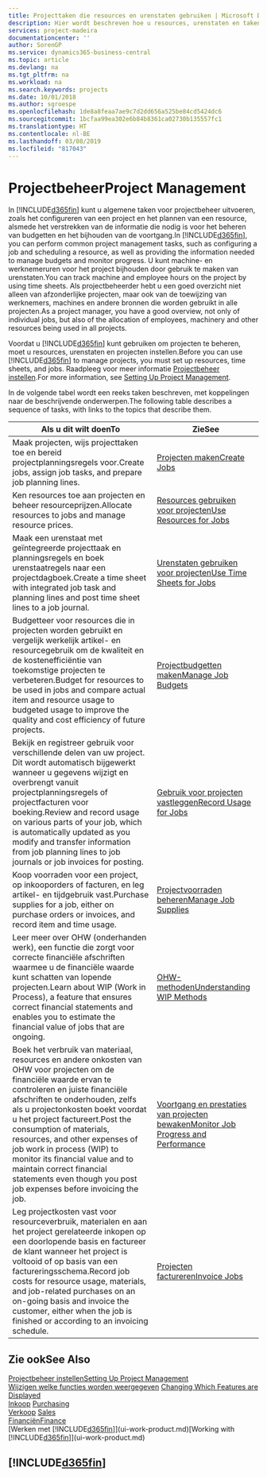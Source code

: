 ```yaml
---
title: Projecttaken die resources en urenstaten gebruiken | Microsoft Docs
description: Hier wordt beschreven hoe u resources, urenstaten en taken gebruikt om projecten te beheren.
services: project-madeira
documentationcenter: ''
author: SorenGP
ms.service: dynamics365-business-central
ms.topic: article
ms.devlang: na
ms.tgt_pltfrm: na
ms.workload: na
ms.search.keywords: projects
ms.date: 10/01/2018
ms.author: sgroespe
ms.openlocfilehash: 1de8a8feaa7ae9c7d2dd656a525be84cd5424dc6
ms.sourcegitcommit: 1bcfaa99ea302e6b84b8361ca02730b135557fc1
ms.translationtype: HT
ms.contentlocale: nl-BE
ms.lasthandoff: 03/08/2019
ms.locfileid: "817043"
---
```

# <a name="project-management"></a><span data-ttu-id="8dfa6-103">Projectbeheer</span><span class="sxs-lookup"><span data-stu-id="8dfa6-103">Project Management</span></span>
<span data-ttu-id="8dfa6-104">In [!INCLUDE[d365fin](includes/d365fin_md.md)] kunt u algemene taken voor projectbeheer uitvoeren, zoals het configureren van een project en het plannen van een resource, alsmede het verstrekken van de informatie die nodig is voor het beheren van budgetten en het bijhouden van de voortgang.</span><span class="sxs-lookup"><span data-stu-id="8dfa6-104">In [!INCLUDE[d365fin](includes/d365fin_md.md)], you can perform common project management tasks, such as configuring a job and scheduling a resource, as well as providing the information needed to manage budgets and monitor progress.</span></span> <span data-ttu-id="8dfa6-105">U kunt machine- en werknemeruren voor het project bijhouden door gebruik te maken van urenstaten.</span><span class="sxs-lookup"><span data-stu-id="8dfa6-105">You can track machine and employee hours on the project by using time sheets.</span></span> <span data-ttu-id="8dfa6-106">Als projectbeheerder hebt u een goed overzicht niet alleen van afzonderlijke projecten, maar ook van de toewijzing van werknemers, machines en andere bronnen die worden gebruikt in alle projecten.</span><span class="sxs-lookup"><span data-stu-id="8dfa6-106">As a project manager, you have a good overview, not only of individual jobs, but also of the allocation of employees, machinery and other resources being used in all projects.</span></span>

<span data-ttu-id="8dfa6-107">Voordat u [!INCLUDE[d365fin](includes/d365fin_md.md)] kunt gebruiken om projecten te beheren, moet u resources, urenstaten en projecten instellen.</span><span class="sxs-lookup"><span data-stu-id="8dfa6-107">Before you can use [!INCLUDE[d365fin](includes/d365fin_md.md)] to manage projects, you must set up resources, time sheets, and jobs.</span></span> <span data-ttu-id="8dfa6-108">Raadpleeg voor meer informatie [Projectbeheer instellen](projects-setup-projects.md).</span><span class="sxs-lookup"><span data-stu-id="8dfa6-108">For more information, see [Setting Up Project Management](projects-setup-projects.md).</span></span>  

<span data-ttu-id="8dfa6-109">In de volgende tabel wordt een reeks taken beschreven, met koppelingen naar de beschrijvende onderwerpen.</span><span class="sxs-lookup"><span data-stu-id="8dfa6-109">The following table describes a sequence of tasks, with links to the topics that describe them.</span></span>

| <span data-ttu-id="8dfa6-110">Als u dit wilt doen</span><span class="sxs-lookup"><span data-stu-id="8dfa6-110">To</span></span> | <span data-ttu-id="8dfa6-111">Zie</span><span class="sxs-lookup"><span data-stu-id="8dfa6-111">See</span></span> |
| --- | --- |
| <span data-ttu-id="8dfa6-112">Maak projecten, wijs projecttaken toe en bereid projectplanningsregels voor.</span><span class="sxs-lookup"><span data-stu-id="8dfa6-112">Create jobs, assign job tasks, and prepare job planning lines.</span></span> |[<span data-ttu-id="8dfa6-113">Projecten maken</span><span class="sxs-lookup"><span data-stu-id="8dfa6-113">Create Jobs</span></span>](projects-how-create-jobs.md) |
| <span data-ttu-id="8dfa6-114">Ken resources toe aan projecten en beheer resourceprijzen.</span><span class="sxs-lookup"><span data-stu-id="8dfa6-114">Allocate resources to jobs and manage resource prices.</span></span> |[<span data-ttu-id="8dfa6-115">Resources gebruiken voor projecten</span><span class="sxs-lookup"><span data-stu-id="8dfa6-115">Use Resources for Jobs</span></span>](projects-how-use-resources.md) |
| <span data-ttu-id="8dfa6-116">Maak een urenstaat met geïntegreerde projecttaak en planningsregels en boek urenstaatregels naar een projectdagboek.</span><span class="sxs-lookup"><span data-stu-id="8dfa6-116">Create a time sheet with integrated job task and planning lines and post time sheet lines to a job journal.</span></span> |[<span data-ttu-id="8dfa6-117">Urenstaten gebruiken voor projecten</span><span class="sxs-lookup"><span data-stu-id="8dfa6-117">Use Time Sheets for Jobs</span></span>](projects-how-use-time-sheets.md) |
| <span data-ttu-id="8dfa6-118">Budgetteer voor resources die in projecten worden gebruikt en vergelijk werkelijk artikel- en resourcegebruik om de kwaliteit en de kostenefficiëntie van toekomstige projecten te verbeteren.</span><span class="sxs-lookup"><span data-stu-id="8dfa6-118">Budget for resources to be used in jobs and compare actual item and resource usage to budgeted usage to improve the quality and cost efficiency of future projects.</span></span> |[<span data-ttu-id="8dfa6-119">Projectbudgetten maken</span><span class="sxs-lookup"><span data-stu-id="8dfa6-119">Manage Job Budgets</span></span>](projects-how-manage-budgets.md) |
| <span data-ttu-id="8dfa6-120">Bekijk en registreer gebruik voor verschillende delen van uw project. Dit wordt automatisch bijgewerkt wanneer u gegevens wijzigt en overbrengt vanuit projectplanningsregels of projectfacturen voor boeking.</span><span class="sxs-lookup"><span data-stu-id="8dfa6-120">Review and record usage on various parts of your job, which is automatically updated as you modify and transfer information from job planning lines to job journals or job invoices for posting.</span></span> |[<span data-ttu-id="8dfa6-121">Gebruik voor projecten vastleggen</span><span class="sxs-lookup"><span data-stu-id="8dfa6-121">Record Usage for Jobs</span></span>](projects-how-record-job-usage.md) |
| <span data-ttu-id="8dfa6-122">Koop voorraden voor een project, op inkooporders of facturen, en leg artikel- en tijdgebruik vast.</span><span class="sxs-lookup"><span data-stu-id="8dfa6-122">Purchase supplies for a job, either on purchase orders or invoices, and record item and time usage.</span></span> |[<span data-ttu-id="8dfa6-123">Projectvoorraden beheren</span><span class="sxs-lookup"><span data-stu-id="8dfa6-123">Manage Job Supplies</span></span>](projects-how-manage-project-supplies.md) |
| <span data-ttu-id="8dfa6-124">Leer meer over OHW (onderhanden werk), een functie die zorgt voor correcte financiële afschriften waarmee u de financiële waarde kunt schatten van lopende projecten.</span><span class="sxs-lookup"><span data-stu-id="8dfa6-124">Learn about WIP (Work in Process), a feature that ensures correct financial statements and enables you to estimate the financial value of jobs that are ongoing.</span></span> |[<span data-ttu-id="8dfa6-125">OHW-methoden</span><span class="sxs-lookup"><span data-stu-id="8dfa6-125">Understanding WIP Methods</span></span>](projects-understanding-wip.md) |
| <span data-ttu-id="8dfa6-126">Boek het verbruik van materiaal, resources en andere onkosten van OHW voor projecten om de financiële waarde ervan te controleren en juiste financiële afschriften te onderhouden, zelfs als u projectonkosten boekt voordat u het project factureert.</span><span class="sxs-lookup"><span data-stu-id="8dfa6-126">Post the consumption of materials, resources, and other expenses of job work in process (WIP) to monitor its financial value and to maintain correct financial statements even though you post job expenses before invoicing the job.</span></span> |[<span data-ttu-id="8dfa6-127">Voortgang en prestaties van projecten bewaken</span><span class="sxs-lookup"><span data-stu-id="8dfa6-127">Monitor Job Progress and Performance</span></span>](projects-how-monitor-progress-performance.md) |
| <span data-ttu-id="8dfa6-128">Leg projectkosten vast voor resourceverbruik, materialen en aan het project gerelateerde inkopen op een doorlopende basis en factureer de klant wanneer het project is voltooid of op basis van een factureringsschema.</span><span class="sxs-lookup"><span data-stu-id="8dfa6-128">Record job costs for resource usage, materials, and job-related purchases on an on-going basis and invoice the customer, either when the job is finished or according to an invoicing schedule.</span></span> |[<span data-ttu-id="8dfa6-129">Projecten factureren</span><span class="sxs-lookup"><span data-stu-id="8dfa6-129">Invoice Jobs</span></span>](projects-how-invoice-jobs.md) |

## <a name="see-also"></a><span data-ttu-id="8dfa6-130">Zie ook</span><span class="sxs-lookup"><span data-stu-id="8dfa6-130">See Also</span></span>
[<span data-ttu-id="8dfa6-131">Projectbeheer instellen</span><span class="sxs-lookup"><span data-stu-id="8dfa6-131">Setting Up Project Management</span></span>](projects-setup-projects.md)  
<span data-ttu-id="8dfa6-132">[Wijzigen welke functies worden weergegeven](ui-experiences.md)    </span><span class="sxs-lookup"><span data-stu-id="8dfa6-132">[Changing Which Features are Displayed](ui-experiences.md)    </span></span>  
<span data-ttu-id="8dfa6-133">[Inkoop](purchasing-manage-purchasing.md)       </span><span class="sxs-lookup"><span data-stu-id="8dfa6-133">[Purchasing](purchasing-manage-purchasing.md)       </span></span>  
<span data-ttu-id="8dfa6-134">[Verkoop](sales-manage-sales.md)  </span><span class="sxs-lookup"><span data-stu-id="8dfa6-134">[Sales](sales-manage-sales.md)  </span></span>  
[<span data-ttu-id="8dfa6-135">Financiën</span><span class="sxs-lookup"><span data-stu-id="8dfa6-135">Finance</span></span>](finance.md)  
<span data-ttu-id="8dfa6-136">[Werken met [!INCLUDE[d365fin](includes/d365fin_md.md)]](ui-work-product.md)</span><span class="sxs-lookup"><span data-stu-id="8dfa6-136">[Working with [!INCLUDE[d365fin](includes/d365fin_md.md)]](ui-work-product.md)</span></span>  

## [!INCLUDE[d365fin](includes/free_trial_md.md)]  
 
